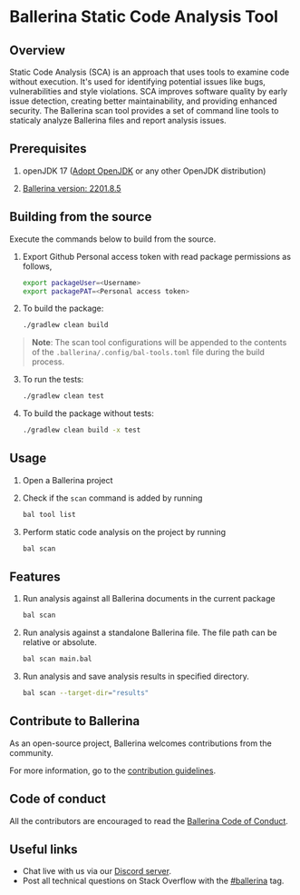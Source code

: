 # Ballerina Static Code Analysis Tool

## Overview
Static Code Analysis (SCA) is an approach that uses tools to examine code without execution. 
It's used for identifying potential issues like bugs, vulnerabilities and style violations.
SCA improves software quality by early issue detection, creating better maintainability, and
providing enhanced security. The Ballerina scan tool provides a set of command line tools to
staticaly analyze Ballerina files and report analysis issues.

## Prerequisites
1. openJDK 17 ([Adopt OpenJDK](https://adoptium.net/temurin/releases/?version=17) or any other OpenJDK distribution)

2. [Ballerina version: 2201.8.5](https://ballerina.io/downloads/)


## Building from the source
Execute the commands below to build from the source.

1. Export Github Personal access token with read package permissions as follows,
    ```bash
    export packageUser=<Username>
    export packagePAT=<Personal access token>
    ```

2. To build the package:
    ```bash
    ./gradlew clean build
    ```
> **Note**: The scan tool configurations will be appended to the contents of the `.ballerina/.config/bal-tools.toml` file during the build process.

3. To run the tests:
    ```bash
    ./gradlew clean test
    ```

4. To build the package without tests:
    ```bash
    ./gradlew clean build -x test
    ```

## Usage
1. Open a Ballerina project

2. Check if the `scan` command is added by running
    ```bash
    bal tool list
    ```

3. Perform static code analysis on the project by running
    ```bash
    bal scan
    ```

## Features
1. Run analysis against all Ballerina documents in the current package
    ```bash
    bal scan
    ```

2.  Run analysis against a standalone Ballerina file. The file path can be relative or absolute.
    ```bash
    bal scan main.bal
    ```

3. Run analysis and save analysis results in specified directory.
    ```bash
    bal scan --target-dir="results"
    ```

## Contribute to Ballerina
As an open-source project, Ballerina welcomes contributions from the community.

For more information, go to the [contribution guidelines](https://github.com/ballerina-platform/ballerina-lang/blob/master/CONTRIBUTING.md).

## Code of conduct
All the contributors are encouraged to read the [Ballerina Code of Conduct](https://ballerina.io/code-of-conduct).

## Useful links
* Chat live with us via our [Discord server](https://discord.gg/ballerinalang).
* Post all technical questions on Stack Overflow with the [#ballerina](https://stackoverflow.com/questions/tagged/ballerina) tag.